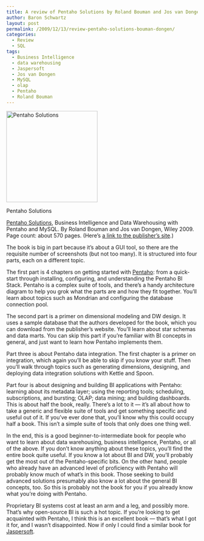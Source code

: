 ```yaml
---
title: A review of Pentaho Solutions by Roland Bouman and Jos van Dongen
author: Baron Schwartz
layout: post
permalink: /2009/12/13/review-pentaho-solutions-bouman-dongen/
categories:
  - Review
  - SQL
tags:
  - Business Intelligence
  - data warehousing
  - Jaspersoft
  - Jos van Dongen
  - MySQL
  - olap
  - Pentaho
  - Roland Bouman
---
```

<div id="attachment_1477" class="wp-caption alignleft" style="width: 250px">
  <a href="http://www.amazon.com/Pentaho-Solutions-Business-Intelligence-Warehousing/dp/0470484322?tag=xaprb-20"><img src="http://www.xaprb.com/blog/wp-content/uploads/2009/12/pentaho-solutions.jpg" alt="Pentaho Solutions" title="Pentaho Solutions" width="240" height="240" class="size-full wp-image-1477" /></a><p class="wp-caption-text">
    Pentaho Solutions
  </p>
</div>

[Pentaho Solutions][1], Business Intelligence and Data Warehousing with Pentaho and MySQL. By Roland Bouman and Jos van Dongen, Wiley 2009. Page count: about 570 pages. (Here&#8217;s [a link to the publisher&#8217;s site][2].)

The book is big in part because it&#8217;s about a GUI tool, so there are the requisite number of screenshots (but not too many). It is structured into four parts, each on a different topic.

The first part is 4 chapters on getting started with [Pentaho][3]: from a quick-start through installing, configuring, and understanding the Pentaho BI Stack. Pentaho is a complex suite of tools, and there&#8217;s a handy architecture diagram to help you grok what the parts are and how they fit together. You&#8217;ll learn about topics such as Mondrian and configuring the database connection pool.

The second part is a primer on dimensional modeling and DW design. It uses a sample database that the authors developed for the book, which you can download from the publisher&#8217;s website. You&#8217;ll learn about star schemas and data marts. You can skip this part if you&#8217;re familiar with BI concepts in general, and just want to learn how Pentaho implements them.

Part three is about Pentaho data integration. The first chapter is a primer on integration, which again you&#8217;ll be able to skip if you know your stuff. Then you&#8217;ll walk through topics such as generating dimensions, designing, and deploying data integration solutions with Kettle and Spoon.

Part four is about designing and building BI applications with Pentaho: learning about its metadata layer; using the reporting tools; scheduling, subscriptions, and bursting; OLAP; data mining; and building dashboards. This is about half the book, really. There&#8217;s a lot to it &#8212; it&#8217;s all about how to take a generic and flexible suite of tools and get something specific and useful out of it. If you&#8217;ve ever done that, you&#8217;ll know why this could occupy half a book. This isn&#8217;t a simple suite of tools that only does one thing well.

In the end, this is a good beginner-to-intermediate book for people who want to learn about data warehousing, business intelligence, Pentaho, or all of the above. If you don&#8217;t know anything about these topics, you&#8217;ll find the entire book quite useful. If you know a lot about BI and DW, you&#8217;ll probably get the most out of the Pentaho-specific bits. On the other hand, people who already have an advanced level of proficiency with Pentaho will probably know much of what&#8217;s in this book. Those seeking to build advanced solutions presumably also know a lot about the general BI concepts, too. So this is probably not the book for you if you already know what you&#8217;re doing with Pentaho.

Proprietary BI systems cost at least an arm and a leg, and possibly more. That&#8217;s why open-source BI is such a hot topic. If you&#8217;re looking to get acquainted with Pentaho, I think this is an excellent book &#8212; that&#8217;s what I got it for, and I wasn&#8217;t disappointed. Now if only I could find a similar book for [Jaspersoft][4].

 [1]: http://www.amazon.com/Pentaho-Solutions-Business-Intelligence-Warehousing/dp/0470484322?tag=xaprb-20
 [2]: http://www.wiley.com/WileyCDA/WileyTitle/productCd-0470484322.html
 [3]: http://www.pentaho.com/
 [4]: http://www.jaspersoft.com/
